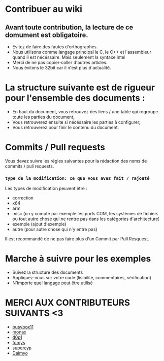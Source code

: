 # Contribuer au wiki
## Avant toute contribution, la lecture de ce domument est obligatoire.
- Evitez de faire des fautes d'orthographes.
- Nous utilisons comme langage principal le C, le C++ et l'assembleur quand il est nécéssaire. Mais seulement la syntaxe intel
- Merci de ne pas copier-coller d'autres articles.
- Nous évitons le 32bit car il n'est plus d'actualité.

# La structure suivante est de rigueur pour l'ensemble des documents :
- En haut du document, vous retrouvez des liens / une table qui regroupe toute les parties du document,
- Vous retrouverez ensuite si nécéssaire les parties à configurer,
- Vous retrouverez pour finir le contenu du document.


# Commits / Pull requests
Vous devez suivre les règles suivantes pour la rédaction des noms de commits / pull requests.

### `type de la modification: ce que vous avez fait / rajouté`
Les types de modification peuvent être :

- correction
- x64
- arm 
- misc (on y compte par exemple les ports COM, les systèmes de fichiers ou tout autre chose qui ne rentre pas dans les catégories d'architecture)
- exemple (ajout d'exemple)
- autre (pour autre chose qui n'y entre pas)

Il est recommandé de ne pas faire plus d'un Commit par Pull Resquest.

# Marche à suivre pour les exemples
- Suivez la structure des documents
- Appliquez-vous sur votre code (lisibilité, commentaires, vérification)
- N'importe quel langage peut être utilisé

# MERCI AUX CONTRIBUTEURS SUIVANTS <3
 - [busybox11](https://github.com/busybox11)
 - [monax](https://github.com/sleepy-monax)
 - [d0p1](https://github.com/d0p1s4m4)
 - [fomys](https://github.com/Fomys)
 - [supercyp](https://github.com/Supercip971)
 - [Daimyo](https://github.com/DaimyoHub)